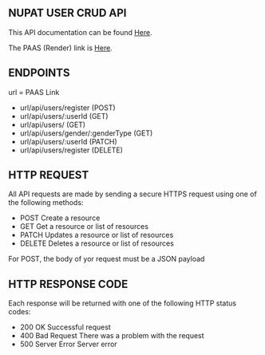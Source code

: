 ## NUPAT USER CRUD API

This API documentation can be found [Here](https://documenter.getpostman.com/view/21130368/2s93Y2QgAk).

The PAAS (Render) link is [Here](https://nupat-user.onrender.com).

## ENDPOINTS

url = PAAS Link

- url/api/users/register (POST)
- url/api/users/:userId (GET)
- url/api/users/ (GET)
- url/api/users/gender/:genderType (GET)
- url/api/users/:userId (PATCH)
- url/api/users/register (DELETE)


## HTTP REQUEST

All API requests are made by sending a secure HTTPS request using one of the following methods:

- POST Create a resource
- GET Get a resource or list of resources
- PATCH Updates a resource or list of resources
- DELETE Deletes a resource or list of resources

For POST, the body of yor request must be a JSON payload

## HTTP RESPONSE CODE

Each response will be returned with one of the following HTTP status codes:

- 200 OK Successful request
- 400 Bad Request There was a problem with the request
- 500 Server Error Server error